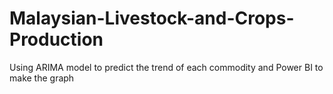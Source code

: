 # Malaysian-Livestock-and-Crops-Production
Using ARIMA model to predict the trend of each commodity and Power BI to make the graph
